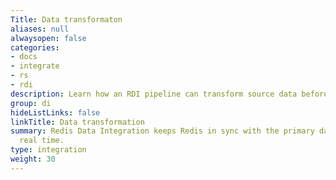 ```yaml
---
Title: Data transformaton
aliases: null
alwaysopen: false
categories:
- docs
- integrate
- rs
- rdi
description: Learn how an RDI pipeline can transform source data before writing
group: di
hideListLinks: false
linkTitle: Data transformation
summary: Redis Data Integration keeps Redis in sync with the primary database in near
  real time.
type: integration
weight: 30
---
```

